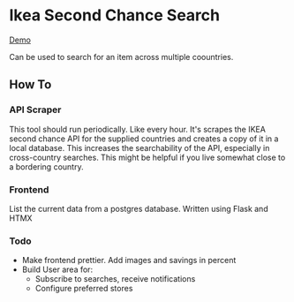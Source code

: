 # Ikea Second Chance Search
[Demo](https://second-chance.apps.nicomeier.de)

Can be used to search for an item across multiple coountries.

## How To
### API Scraper
This tool should run periodically. Like every hour.
It's scrapes the IKEA second chance API for the supplied countries and creates a copy of it in a local database.
This increases the searchability of the API, especially in cross-country searches. This might be helpful if you live somewhat close to a bordering country.
 
### Frontend
List the current data from a postgres database. Written using Flask and HTMX

### Todo
- Make frontend prettier. Add images and savings in percent
- Build User area for:
    - Subscribe to searches, receive notifications
    - Configure preferred stores

